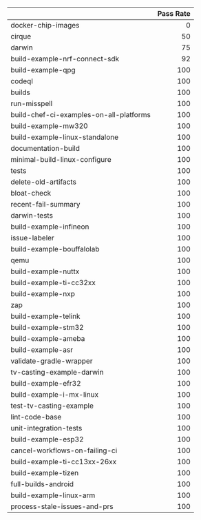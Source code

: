 |                                         |   Pass Rate |
|:----------------------------------------|------------:|
| docker-chip-images                      |           0 |
| cirque                                  |          50 |
| darwin                                  |          75 |
| build-example-nrf-connect-sdk           |          92 |
| build-example-qpg                       |         100 |
| codeql                                  |         100 |
| builds                                  |         100 |
| run-misspell                            |         100 |
| build-chef-ci-examples-on-all-platforms |         100 |
| build-example-mw320                     |         100 |
| build-example-linux-standalone          |         100 |
| documentation-build                     |         100 |
| minimal-build-linux-configure           |         100 |
| tests                                   |         100 |
| delete-old-artifacts                    |         100 |
| bloat-check                             |         100 |
| recent-fail-summary                     |         100 |
| darwin-tests                            |         100 |
| build-example-infineon                  |         100 |
| issue-labeler                           |         100 |
| build-example-bouffalolab               |         100 |
| qemu                                    |         100 |
| build-example-nuttx                     |         100 |
| build-example-ti-cc32xx                 |         100 |
| build-example-nxp                       |         100 |
| zap                                     |         100 |
| build-example-telink                    |         100 |
| build-example-stm32                     |         100 |
| build-example-ameba                     |         100 |
| build-example-asr                       |         100 |
| validate-gradle-wrapper                 |         100 |
| tv-casting-example-darwin               |         100 |
| build-example-efr32                     |         100 |
| build-example-i-mx-linux                |         100 |
| test-tv-casting-example                 |         100 |
| lint-code-base                          |         100 |
| unit-integration-tests                  |         100 |
| build-example-esp32                     |         100 |
| cancel-workflows-on-failing-ci          |         100 |
| build-example-ti-cc13xx-26xx            |         100 |
| build-example-tizen                     |         100 |
| full-builds-android                     |         100 |
| build-example-linux-arm                 |         100 |
| process-stale-issues-and-prs            |         100 |